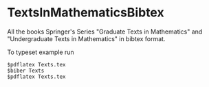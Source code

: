 TextsInMathematicsBibtex
================================

All the books Springer's Series "Graduate Texts in Mathematics" and "Undergraduate Texts in Mathematics" in bibtex format.

To typeset example run

    $pdflatex Texts.tex
    $biber Texts
    $pdflatex Texts.tex

